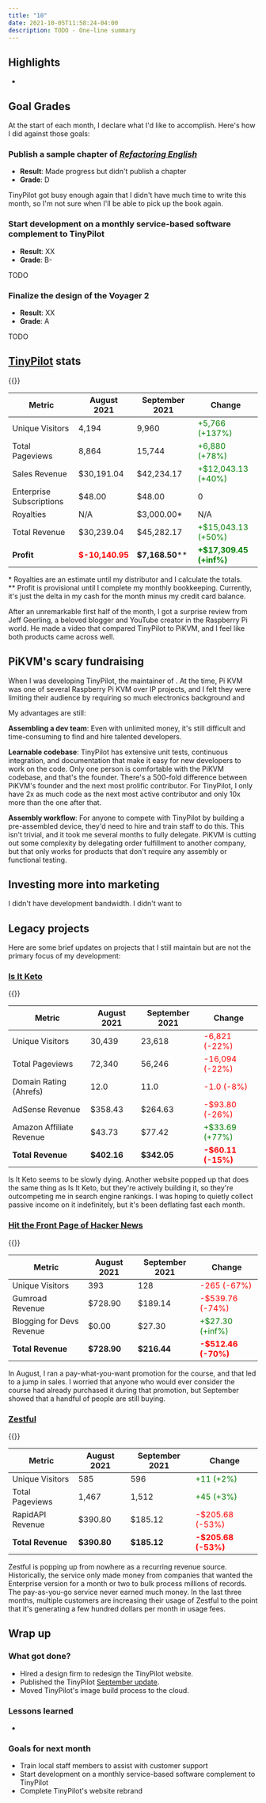 ```yaml
---
title: "10"
date: 2021-10-05T11:58:24-04:00
description: TODO - One-line summary
---
```


## Highlights

*

## Goal Grades

At the start of each month, I declare what I'd like to accomplish. Here's how I did against those goals:

### Publish a sample chapter of [*Refactoring English*](https://refactoringenglish.com)

* **Result**: Made progress but didn't publish a chapter
* **Grade**: D

TinyPilot got busy enough again that I didn't have much time to write this month, so I'm not sure when I'll be able to pick up the book again.

### Start development on a monthly service-based software complement to TinyPilot

* **Result**: XX
* **Grade**: B-

TODO

### Finalize the design of the Voyager 2

* **Result**: XX
* **Grade**: A

TODO

## [TinyPilot](https://tinypilotkvm.com/?ref=mtlynch.io) stats

{{<revenue-graph project="tinypilot">}}

| Metric                   | August 2021     | September 2021 | Change                                              |
| ------------------------ | --------------- | -------------- | --------------------------------------------------- |
| Unique Visitors          | 4,194           | 9,960          | <font color="green">+5,766 (+137%)</font>           |
| Total Pageviews          | 8,864           | 15,744         | <font color="green">+6,880 (+78%)</font>            |
| Sales Revenue            | $30,191.04      | $42,234.17     | <font color="green">+$12,043.13 (+40%)</font>       |
| Enterprise Subscriptions | $48.00          | $48.00         | 0                                                   |
| Royalties                | N/A             | $3,000.00\*      | N/A                                                 |
| Total Revenue            | $30,239.04      | $45,282.17     | <font color="green">+$15,043.13 (+50%)</font>       |
| **Profit**               | <font color="red">**$-10,140.95**</font> | **$7,168.50**\**  | **<font color="green">+$17,309.45 (+inf%)</font>** |

\* Royalties are an estimate until my distributor and I calculate the totals.<br>
\*\* Profit is provisional until I complete my monthly bookkeeping. Currently, it's just the delta in my cash for the month minus my credit card balance.

After an unremarkable first half of the month, I got a surprise review from Jeff Geerling, a beloved blogger and YouTube creator in the Raspberry Pi world. He made a video that compared TinyPilot to PiKVM, and I feel like both products came across well.

## PiKVM's scary fundraising

When I was developing TinyPilot, the maintainer of . At the time, Pi KVM was one of several Raspberry Pi KVM over IP projects, and I felt they were limiting their audience by requiring so much electronics background and

My advantages are still:

**Assembling a dev team**: Even with unlimited money, it's still difficult and time-consuming to find and hire talented developers.

**Learnable codebase**: TinyPilot has extensive unit tests, continuous integration, and documentation that make it easy for new developers to work on the code. Only one person is comfortable with the PiKVM codebase, and that's the founder. There's a 500-fold difference between PiKVM's founder and the next most prolific contributor. For TinyPilot, I only have 2x as much code as the next most active contributor and only 10x more than the one after that.

**Assembly workflow**: For anyone to compete with TinyPilot by building a pre-assembled device, they'd need to hire and train staff to do this. This isn't trivial, and it took me several months to fully delegate. PiKVM is cutting out some complexity by delegating order fulfillment to another company, but that only works for products that don't require any assembly or functional testing.

## Investing more into marketing

I didn't have development bandwidth. I didn't want to

## Legacy projects

Here are some brief updates on projects that I still maintain but are not the primary focus of my development:

### [Is It Keto](https://isitketo.org)

{{<revenue-graph project="isitketo">}}

| Metric                   | August 2021 | September 2021 | Change                                      |
| ------------------------ | ----------- | -------------- | ------------------------------------------- |
| Unique Visitors          | 30,439      | 23,618         | <font color="red">-6,821 (-22%)</font>      |
| Total Pageviews          | 72,340      | 56,246         | <font color="red">-16,094 (-22%)</font>     |
| Domain Rating (Ahrefs)   | 12.0        | 11.0           | <font color="red">-1.0 (-8%)</font>         |
| AdSense Revenue          | $358.43     | $264.63        | <font color="red">-$93.80 (-26%)</font>     |
| Amazon Affiliate Revenue | $43.73      | $77.42         | <font color="green">+$33.69 (+77%)</font>   |
| **Total Revenue**        | **$402.16** | **$342.05**    | **<font color="red">-$60.11 (-15%)</font>** |

Is It Keto seems to be slowly dying. Another website popped up that does the same thing as Is It Keto, but they're actively building it, so they're outcompeting me in search engine rankings. I was hoping to quietly collect passive income on it indefinitely, but it's been deflating fast each month.

### [Hit the Front Page of Hacker News](https://hitthefrontpage.com/)

{{<revenue-graph project="htfp">}}

| Metric                    | August 2021 | September 2021 | Change                                       |
| ------------------------- | ----------- | -------------- | -------------------------------------------- |
| Unique Visitors           | 393         | 128            | <font color="red">-265 (-67%)</font>         |
| Gumroad Revenue           | $728.90     | $189.14        | <font color="red">-$539.76 (-74%)</font>     |
| Blogging for Devs Revenue | $0.00       | $27.30         | <font color="green">+$27.30 (+inf%)</font>   |
| **Total Revenue**         | **$728.90** | **$216.44**    | **<font color="red">-$512.46 (-70%)</font>** |

In August, I ran a pay-what-you-want promotion for the course, and that led to a jump in sales. I worried that anyone who would ever consider the course had already purchased it during that promotion, but September showed that a handful of people are still buying.

### [Zestful](https://zestfuldata.com)

{{<revenue-graph project="zestful">}}

| Metric            | August 2021 | September 2021 | Change                                       |
| ----------------- | ----------- | -------------- | -------------------------------------------- |
| Unique Visitors   | 585         | 596            | <font color="green">+11 (+2%)</font>         |
| Total Pageviews   | 1,467       | 1,512          | <font color="green">+45 (+3%)</font>         |
| RapidAPI Revenue  | $390.80     | $185.12        | <font color="red">-$205.68 (-53%)</font>     |
| **Total Revenue** | **$390.80** | **$185.12**    | **<font color="red">-$205.68 (-53%)</font>** |

Zestful is popping up from nowhere as a recurring revenue source. Historically, the service only made money from companies that wanted the Enterprise version for a month or two to bulk process millions of records. The pay-as-you-go service never earned much money. In the last three months, multiple customers are increasing their usage of Zestful to the point that it's generating a few hundred dollars per month in usage fees.

## Wrap up

### What got done?

* Hired a design firm to redesign the TinyPilot website.
* Published the TinyPilot [September update](https://tinypilotkvm.com/blog/whats-new-in-2021-09).
* Moved TinyPilot's image build process to the cloud.

### Lessons learned

*

### Goals for next month

* Train local staff members to assist with customer support
* Start development on a monthly service-based software complement to TinyPilot
* Complete TinyPilot's website rebrand
